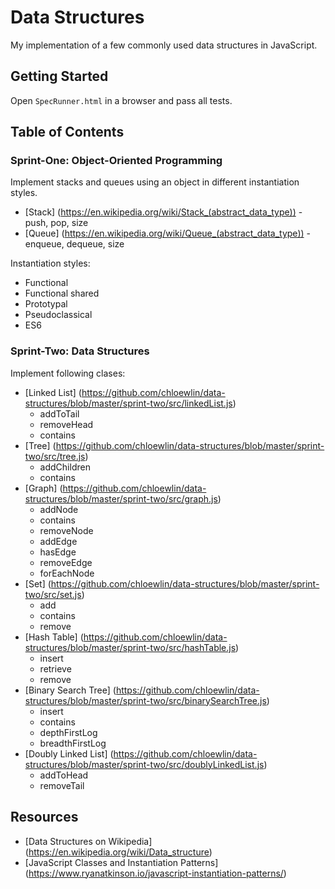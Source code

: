 # Data Structures

My implementation of a few commonly used data structures in JavaScript. 

## Getting Started

Open `SpecRunner.html` in a browser and pass all tests.

## Table of Contents

### Sprint-One: Object-Oriented Programming

Implement stacks and queues using an object in different instantiation styles.

- [Stack] (https://en.wikipedia.org/wiki/Stack_(abstract_data_type)) - push, pop, size
- [Queue] (https://en.wikipedia.org/wiki/Queue_(abstract_data_type)) - enqueue, dequeue, size

Instantiation styles: 

- Functional
- Functional shared
- Prototypal
- Pseudoclassical
- ES6

### Sprint-Two: Data Structures

Implement following clases:

- [Linked List] (https://github.com/chloewlin/data-structures/blob/master/sprint-two/src/linkedList.js) 
	- addToTail 
	- removeHead 
	- contains
- [Tree] (https://github.com/chloewlin/data-structures/blob/master/sprint-two/src/tree.js) 
	- addChildren
	- contains
- [Graph] (https://github.com/chloewlin/data-structures/blob/master/sprint-two/src/graph.js)
	- addNode
	- contains
	- removeNode
	- addEdge
	- hasEdge
	- removeEdge
	- forEachNode
- [Set] (https://github.com/chloewlin/data-structures/blob/master/sprint-two/src/set.js) 
	- add
	- contains
	- remove
- [Hash Table] (https://github.com/chloewlin/data-structures/blob/master/sprint-two/src/hashTable.js) 
	- insert
	- retrieve
	- remove
- [Binary Search Tree] (https://github.com/chloewlin/data-structures/blob/master/sprint-two/src/binarySearchTree.js) 
	- insert
	- contains
	- depthFirstLog
	- breadthFirstLog
- [Doubly Linked List] (https://github.com/chloewlin/data-structures/blob/master/sprint-two/src/doublyLinkedList.js) 
	- addToHead
	- removeTail

## Resources
- [Data Structures on Wikipedia] (https://en.wikipedia.org/wiki/Data_structure)
- [JavaScript Classes and Instantiation Patterns] (https://www.ryanatkinson.io/javascript-instantiation-patterns/)